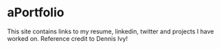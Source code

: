 # aPortfolio
This site contains links to my resume, linkedin, twitter and projects I have worked on. Reference credit to Dennis Ivy!
